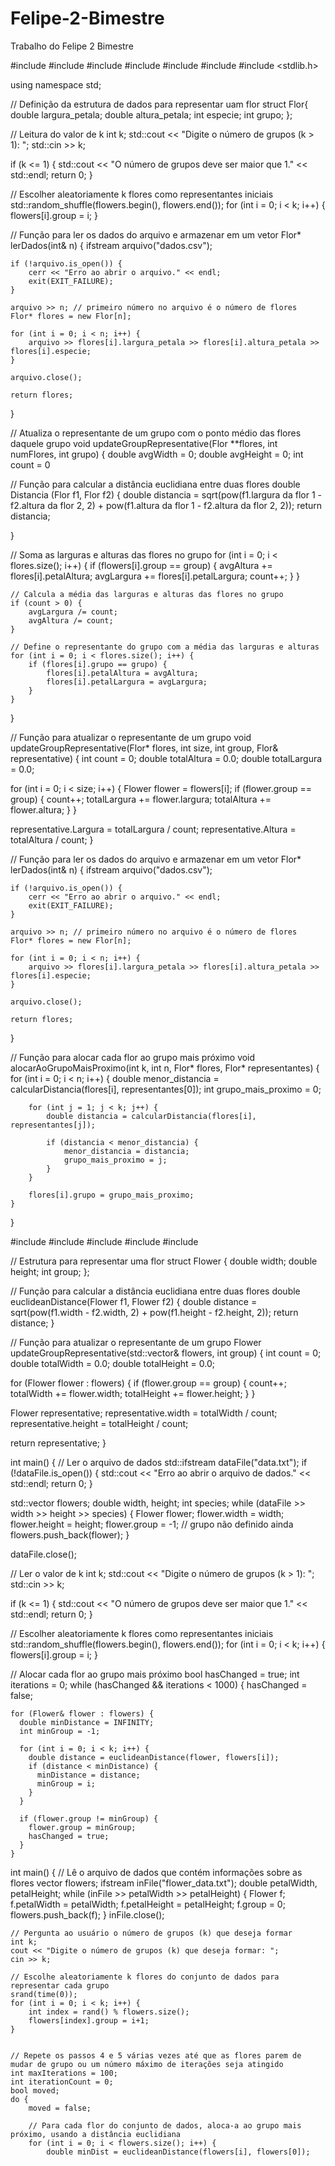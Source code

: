 # Felipe-2-Bimestre
Trabalho do Felipe 2 Bimestre
 
#include <iostream>
#include <fstream>
#include <algorithm>
#include <cmath>
#include <cstdlib>
#include <ctime>
#include <stdlib.h>

using namespace std;

// Definição da estrutura de dados para representar uam flor
struct Flor{
 double largura_petala;
    double altura_petala;
    int especie;
    int grupo;
};

 // Leitura do valor de k
  int k;
  std::cout << "Digite o número de grupos (k > 1): ";
  std::cin >> k;

  if (k <= 1) {
    std::cout << "O número de grupos deve ser maior que 1." << std::endl;
    return 0;
  }

   // Escolher aleatoriamente k flores como representantes iniciais
  std::random_shuffle(flowers.begin(), flowers.end());
  for (int i = 0; i < k; i++) {
    flowers[i].group = i;
  }


// Função para ler os dados do arquivo e armazenar em um vetor
Flor* lerDados(int& n) {
    ifstream arquivo("dados.csv");

    if (!arquivo.is_open()) {
        cerr << "Erro ao abrir o arquivo." << endl;
        exit(EXIT_FAILURE);
    }

    arquivo >> n; // primeiro número no arquivo é o número de flores
    Flor* flores = new Flor[n];

    for (int i = 0; i < n; i++) {
        arquivo >> flores[i].largura_petala >> flores[i].altura_petala >> flores[i].especie;
    }

    arquivo.close();

    return flores;
}



// Atualiza o representante de um grupo com o ponto médio das flores daquele grupo
void updateGroupRepresentative(Flor **flores, int numFlores, int grupo) {
    double avgWidth = 0;
    double avgHeight = 0;
    int count = 0

// Função para calcular a distância euclidiana entre duas flores
double Distancia (Flor f1, Flor f2) {
  double distancia = sqrt(pow(f1.largura da flor 1 - f2.altura da flor 2, 2) + pow(f1.altura da flor 1 - f2.altura da flor 2, 2));
  return distancia;

}

  // Soma as larguras e alturas das flores no grupo
    for (int i = 0; i < flores.size(); i++) {
        if (flowers[i].group == group) {
            avgAltura += flores[i].petalAltura;
            avgLargura += flores[i].petalLargura;
            count++;
        }
    }

    // Calcula a média das larguras e alturas das flores no grupo
    if (count > 0) {
        avgLargura /= count;
        avgAltura /= count;
    }

    // Define o representante do grupo com a média das larguras e alturas
    for (int i = 0; i < flores.size(); i++) {
        if (flores[i].grupo == grupo) {
            flores[i].petalAltura = avgAltura;
            flores[i].petalLargura = avgLargura;
        }
    }
}

// Função para atualizar o representante de um grupo
void updateGroupRepresentative(Flor* flores, int size, int group, Flor& representative) {
int count = 0;
double totalAltura = 0.0;
double totalLargura = 0.0;

for (int i = 0; i < size; i++) {
Flower flower = flowers[i];
if (flower.group == group) {
count++;
totalLargura += flower.largura;
totalAltura += flower.altura;
}
}

representative.Largura = totalLargura / count;
representative.Altura = totalAltura / count;
}

// Função para ler os dados do arquivo e armazenar em um vetor
Flor* lerDados(int& n) {
    ifstream arquivo("dados.csv");

    if (!arquivo.is_open()) {
        cerr << "Erro ao abrir o arquivo." << endl;
        exit(EXIT_FAILURE);
    }

    arquivo >> n; // primeiro número no arquivo é o número de flores
    Flor* flores = new Flor[n];

    for (int i = 0; i < n; i++) {
        arquivo >> flores[i].largura_petala >> flores[i].altura_petala >> flores[i].especie;
    }

    arquivo.close();

    return flores;
}

// Função para alocar cada flor ao grupo mais próximo
void alocarAoGrupoMaisProximo(int k, int n, Flor* flores, Flor* representantes) {
    for (int i = 0; i < n; i++) {
        double menor_distancia = calcularDistancia(flores[i], representantes[0]);
        int grupo_mais_proximo = 0;

        for (int j = 1; j < k; j++) {
            double distancia = calcularDistancia(flores[i], representantes[j]);

            if (distancia < menor_distancia) {
                menor_distancia = distancia;
                grupo_mais_proximo = j;
            }
        }

        flores[i].grupo = grupo_mais_proximo;
    }
}

#include <iostream>
#include <fstream>
#include <vector>
#include <cmath>
#include <algorithm>

// Estrutura para representar uma flor
struct Flower {
  double width;
  double height;
  int group;
};

// Função para calcular a distância euclidiana entre duas flores
double euclideanDistance(Flower f1, Flower f2) {
  double distance = sqrt(pow(f1.width - f2.width, 2) + pow(f1.height - f2.height, 2));
  return distance;
}

// Função para atualizar o representante de um grupo
Flower updateGroupRepresentative(std::vector<Flower>& flowers, int group) {
  int count = 0;
  double totalWidth = 0.0;
  double totalHeight = 0.0;

  for (Flower flower : flowers) {
    if (flower.group == group) {
      count++;
      totalWidth += flower.width;
      totalHeight += flower.height;
    }
  }

  Flower representative;
  representative.width = totalWidth / count;
  representative.height = totalHeight / count;

  return representative;
}

int main() {
  // Ler o arquivo de dados
  std::ifstream dataFile("data.txt");
  if (!dataFile.is_open()) {
    std::cout << "Erro ao abrir o arquivo de dados." << std::endl;
    return 0;
  }

  std::vector<Flower> flowers;
  double width, height;
  int species;
  while (dataFile >> width >> height >> species) {
    Flower flower;
    flower.width = width;
    flower.height = height;
    flower.group = -1; // grupo não definido ainda
    flowers.push_back(flower);
  }

  dataFile.close();

  // Ler o valor de k
  int k;
  std::cout << "Digite o número de grupos (k > 1): ";
  std::cin >> k;

  if (k <= 1) {
    std::cout << "O número de grupos deve ser maior que 1." << std::endl;
    return 0;
  }

  // Escolher aleatoriamente k flores como representantes iniciais
  std::random_shuffle(flowers.begin(), flowers.end());
  for (int i = 0; i < k; i++) {
    flowers[i].group = i;
  }

  // Alocar cada flor ao grupo mais próximo
  bool hasChanged = true;
  int iterations = 0;
  while (hasChanged && iterations < 1000) {
    hasChanged = false;

    for (Flower& flower : flowers) {
      double minDistance = INFINITY;
      int minGroup = -1;

      for (int i = 0; i < k; i++) {
        double distance = euclideanDistance(flower, flowers[i]);
        if (distance < minDistance) {
          minDistance = distance;
          minGroup = i;
        }
      }

      if (flower.group != minGroup) {
        flower.group = minGroup;
        hasChanged = true;
      }
    }


int main() {
    // Lê o arquivo de dados que contém informações sobre as flores
    vector<Flower> flowers;
    ifstream inFile("flower_data.txt");
    double petalWidth, petalHeight;
    while (inFile >> petalWidth >> petalHeight) {
        Flower f;
        f.petalWidth = petalWidth;
        f.petalHeight = petalHeight;
        f.group = 0;
        flowers.push_back(f);
    }
    inFile.close();

    // Pergunta ao usuário o número de grupos (k) que deseja formar
    int k;
    cout << "Digite o número de grupos (k) que deseja formar: ";
    cin >> k;

    // Escolhe aleatoriamente k flores do conjunto de dados para representar cada grupo
    srand(time(0));
    for (int i = 0; i < k; i++) {
        int index = rand() % flowers.size();
        flowers[index].group = i+1;
    }


    // Repete os passos 4 e 5 várias vezes até que as flores parem de mudar de grupo ou um número máximo de iterações seja atingido
    int maxIterations = 100;
    int iterationCount = 0;
    bool moved;
    do {
        moved = false;

        // Para cada flor do conjunto de dados, aloca-a ao grupo mais próximo, usando a distância euclidiana
        for (int i = 0; i < flowers.size(); i++) {
            double minDist = euclideanDistance(flowers[i], flowers[0]);
  

